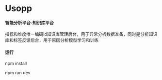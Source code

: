 Usopp
====

#### 智能分析平台-知识库平台
指标和维度唯一编码id知识库管理后台，用于异常分析数据准备，同时是分析知识库和标签反馈后台，用于原因分析模型学习和训练

#### 运行
npm install

npm run dev
